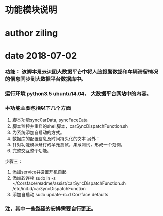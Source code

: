# 功能模块说明
# author ziling
# date 2018-07-02

### 功能： 该脚本是云识图大数据平台中将人脸报警数据和车辆滞留情况的信息同步到大数据平台数据库中。
### 运行环境 python3.5 ubuntu14.04， 大数据平台网站中的内容。
### 本功能主要包括以下几个方面
1. 脚本功能syncCarData, syncFaceData
2. 脚本监控并重启的shell脚本，carSyncDispatchFunction.sh
3. 为系统添加自启动的方式。
4. 数据库的配置信息及时间持久化的文本
另外：
4. 针对功能模块进行的单元测试，集成测试，形成一个范例。
5. 完整交互整个功能。

步骤三：
1. 添加service并设置开机自起
2. 添加软连接
sudo ln -s  ~/Corsface/readme/assist/carSyncDispatchFunction.sh /etc/init.d/carSyncDispatchFunction
3. 添加自启动
sudo update-rc.d Corsface defaults

### 注，其中一些路径的安排需要自行更正。